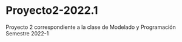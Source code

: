# Proyecto2-2022.1
Proyecto 2 correspondiente a la clase de Modelado y Programación Semestre 2022-1
